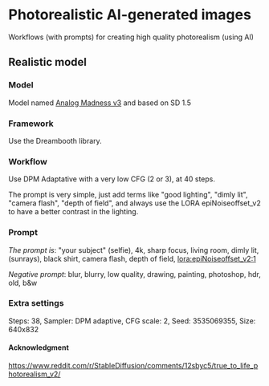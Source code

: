 # Photorealistic AI-generated images

Workflows (with prompts) for creating high quality photorealism (using AI)

## Realistic model

### Model

Model named [Analog Madness v3](https://civitai.com/models/8030/analog-madness) and based on SD 1.5

### Framework

Use the Dreambooth library.

### Workflow

Use DPM Adaptative with a very low CFG (2 or 3), at 40 steps.

The prompt is very simple, just add terms like "good lighting", "dimly lit", "camera flash", "depth of field", 
and always use the LORA epiNoiseoffset_v2 to have a better contrast in the lighting.

### Prompt

*The prompt is*: "your subject" (selfie), 4k, sharp focus, living room, dimly lit, (sunrays), black shirt, camera flash, depth of field, <lora:epiNoiseoffset_v2:1>

*Negative prompt*: blur, blurry, low quality, drawing, painting, photoshop, hdr, old, b&w

### Extra settings

Steps: 38, Sampler: DPM adaptive, CFG scale: 2, Seed: 3535069355, Size: 640x832

#### Acknowledgment

https://www.reddit.com/r/StableDiffusion/comments/12sbyc5/true_to_life_photorealism_v2/ 
